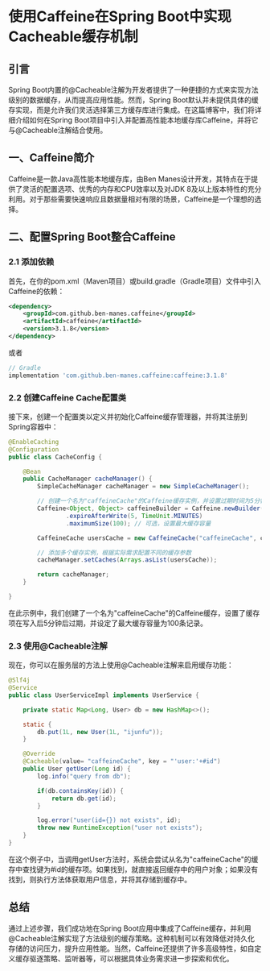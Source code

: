 
# 使用Caffeine在Spring Boot中实现Cacheable缓存机制

## 引言
Spring Boot内置的@Cacheable注解为开发者提供了一种便捷的方式来实现方法级别的数据缓存，从而提高应用性能。然而，Spring Boot默认并未提供具体的缓存实现，而是允许我们灵活选择第三方缓存库进行集成。在这篇博客中，我们将详细介绍如何在Spring Boot项目中引入并配置高性能本地缓存库Caffeine，并将它与@Cacheable注解结合使用。

## 一、Caffeine简介
Caffeine是一款Java高性能本地缓存库，由Ben Manes设计开发，其特点在于提供了灵活的配置选项、优秀的内存和CPU效率以及对JDK 8及以上版本特性的充分利用。对于那些需要快速响应且数据量相对有限的场景，Caffeine是一个理想的选择。

## 二、配置Spring Boot整合Caffeine

### 2.1 添加依赖
首先，在你的pom.xml（Maven项目）或build.gradle（Gradle项目）文件中引入Caffeine的依赖：
```xml
<dependency>
    <groupId>com.github.ben-manes.caffeine</groupId>
    <artifactId>caffeine</artifactId>
    <version>3.1.8</version>
</dependency>
```
或者
```groovy
// Gradle
implementation 'com.github.ben-manes.caffeine:caffeine:3.1.8'
```
### 2.2 创建Caffeine Cache配置类
接下来，创建一个配置类以定义并初始化Caffeine缓存管理器，并将其注册到Spring容器中：
```java
@EnableCaching
@Configuration
public class CacheConfig {

    @Bean
    public CacheManager cacheManager() {
        SimpleCacheManager cacheManager = new SimpleCacheManager();

        // 创建一个名为"caffeineCache"的Caffeine缓存实例，并设置过期时间为5分钟
        Caffeine<Object, Object> caffeineBuilder = Caffeine.newBuilder()
                .expireAfterWrite(5, TimeUnit.MINUTES)
                .maximumSize(100); // 可选，设置最大缓存容量

        CaffeineCache usersCache = new CaffeineCache("caffeineCache", caffeineBuilder.build());

        // 添加多个缓存实例，根据实际需求配置不同的缓存参数
        cacheManager.setCaches(Arrays.asList(usersCache));

        return cacheManager;
    }

}
```
在此示例中，我们创建了一个名为"caffeineCache"的Caffeine缓存，设置了缓存项在写入后5分钟后过期，并设定了最大缓存容量为100条记录。

### 2.3 使用@Cacheable注解
现在，你可以在服务层的方法上使用@Cacheable注解来启用缓存功能：
```java
@Slf4j
@Service
public class UserServiceImpl implements UserService {

    private static Map<Long, User> db = new HashMap<>();

    static {
        db.put(1L, new User(1L, "ijunfu"));
    }

    @Override
    @Cacheable(value= "caffeineCache", key = "'user:'+#id")
    public User getUser(Long id) {
        log.info("query from db");

        if(db.containsKey(id)) {
            return db.get(id);
        }

        log.error("user(id={}) not exists", id);
        throw new RuntimeException("user not exists");
    }
}
```
在这个例子中，当调用getUser方法时，系统会尝试从名为"caffeineCache"的缓存中查找键为#id的缓存项。如果找到，就直接返回缓存中的用户对象；如果没有找到，则执行方法体获取用户信息，并将其存储到缓存中。

## 总结
通过上述步骤，我们成功地在Spring Boot应用中集成了Caffeine缓存，并利用@Cacheable注解实现了方法级别的缓存策略。这种机制可以有效降低对持久化存储的访问压力，提升应用性能。当然，Caffeine还提供了许多高级特性，如自定义缓存驱逐策略、监听器等，可以根据具体业务需求进一步探索和优化。